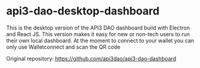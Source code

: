 # api3-dao-desktop-dashboard

This is the desktop version of the API3 DAO dashboard build with Electron and React JS. This version makes it easy for new or non-tech users to run their own local dashboard. At the moment to connect to your wallet you can only use Walletconnect and scan the QR code

Original repository: https://github.com/api3dao/api3-dao-dashboard
